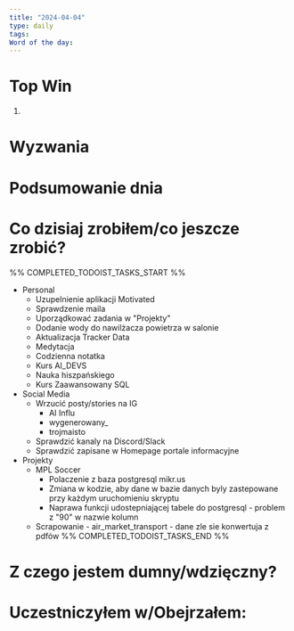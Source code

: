 ```yaml
---
title: "2024-04-04"
type: daily
tags: 
Word of the day:
---
```

# Top Win
1. 
# Wyzwania


# Podsumowanie dnia

# Co dzisiaj zrobiłem/co jeszcze zrobić?
%% COMPLETED_TODOIST_TASKS_START %%
* Personal
    * Uzupelnienie aplikacji Motivated 
    * Sprawdzenie maila 
    * Uporządkować zadania w "Projekty" 
    * Dodanie wody do nawilżacza powietrza w salonie 
    * Aktualizacja Tracker Data 
    * Medytacja 
    * Codzienna notatka 
    * Kurs AI_DEVS 
    * Nauka hiszpańskiego 
    * Kurs Zaawansowany SQL 
* Social Media
    * Wrzucić posty/stories na IG 
        * AI Influ 
        * wygenerowany_ 
        * trojmaisto 
    * Sprawdzić kanaly na Discord/Slack 
    * Sprawdzić zapisane w Homepage portale informacyjne 
* Projekty
    * MPL Soccer 
        * Polaczenie z baza postgresql mikr.us 
        * Zmiana w kodzie, aby dane w bazie danych byly zastepowane przy każdym uruchomieniu skryptu 
        * Naprawa funkcji udostepniającej tabele do postgresql - problem z "90" w nazwie kolumn 
    * Scrapowanie - air_market_transport - dane zle sie konwertuja z pdfów 
%% COMPLETED_TODOIST_TASKS_END %%
# Z czego jestem dumny/wdzięczny?

# Uczestniczyłem w/Obejrzałem:

